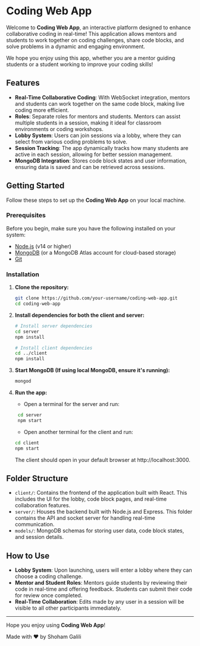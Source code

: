 # Coding Web App

Welcome to **Coding Web App**, an interactive platform designed to enhance collaborative coding in real-time! This application allows mentors and students to work together on coding challenges, share code blocks, and solve problems in a dynamic and engaging environment.

We hope you enjoy using this app, whether you are a mentor guiding students or a student working to improve your coding skills!

## Features

- **Real-Time Collaborative Coding**: With WebSocket integration, mentors and students can work together on the same code block, making live coding more efficient.
- **Roles**: Separate roles for mentors and students. Mentors can assist multiple students in a session, making it ideal for classroom environments or coding workshops.
- **Lobby System**: Users can join sessions via a lobby, where they can select from various coding problems to solve.
- **Session Tracking**: The app dynamically tracks how many students are active in each session, allowing for better session management.
- **MongoDB Integration**: Stores code block states and user information, ensuring data is saved and can be retrieved across sessions.

## Getting Started

Follow these steps to set up the **Coding Web App** on your local machine.

### Prerequisites

Before you begin, make sure you have the following installed on your system:

- [Node.js](https://nodejs.org/) (v14 or higher)
- [MongoDB](https://www.mongodb.com/) (or a MongoDB Atlas account for cloud-based storage)
- [Git](https://git-scm.com/)

### Installation

1. **Clone the repository:**

   ```bash
   git clone https://github.com/your-username/coding-web-app.git
   cd coding-web-app
    ```
   
2. **Install dependencies for both the client and server:**
    ```bash 
   # Install server dependencies
    cd server
    npm install
    
    # Install client dependencies
    cd ../client
    npm install
   ```
   
3. **Start MongoDB (If using local MongoDB, ensure it's running):**
    ```bash
   mongod
    ```

4. **Run the app:**
   * Open a terminal for the server and run:
   ```bash
    cd server
    npm start
    ```
   * Open another terminal for the client and run:
    ```bash
    cd client
    npm start
    ```
   The client should open in your default browser at http://localhost:3000.

## Folder Structure

- `client/`: Contains the frontend of the application built with React. This includes the UI for the lobby, code block pages, and real-time collaboration features.
- `server/`: Houses the backend built with Node.js and Express. This folder contains the API and socket server for handling real-time communication.
- `models/`: MongoDB schemas for storing user data, code block states, and session details.

## How to Use

- **Lobby System**: Upon launching, users will enter a lobby where they can choose a coding challenge.
- **Mentor and Student Roles**: Mentors guide students by reviewing their code in real-time and offering feedback. Students can submit their code for review once completed.
- **Real-Time Collaboration**: Edits made by any user in a session will be visible to all other participants immediately.

---

Hope you enjoy using **Coding Web App**!

Made with ❤️ by Shoham Galili





